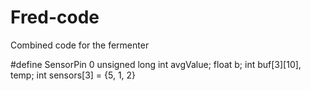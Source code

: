 # Fred-code
Combined code for the fermenter 

#define SensorPin 0
unsigned long int avgValue; 
float b;
int buf[3][10], temp; 
int sensors[3] = {5, 1, 2}
